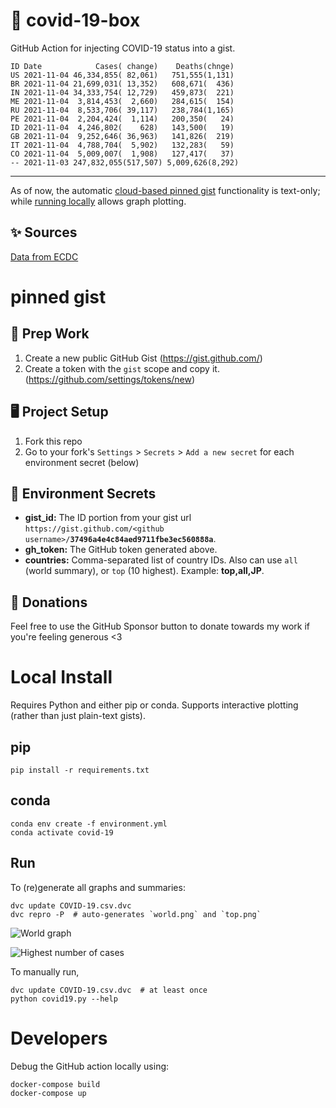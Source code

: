 # 🏥 covid-19-box

GitHub Action for injecting COVID-19 status into a gist.

```
ID Date            Cases( change)    Deaths(chnge)
US 2021-11-04 46,334,855( 82,061)   751,555(1,131)
BR 2021-11-04 21,699,031( 13,352)   608,671(  436)
IN 2021-11-04 34,333,754( 12,729)   459,873(  221)
ME 2021-11-04  3,814,453(  2,660)   284,615(  154)
RU 2021-11-04  8,533,706( 39,117)   238,784(1,165)
PE 2021-11-04  2,204,424(  1,114)   200,350(   24)
ID 2021-11-04  4,246,802(    628)   143,500(   19)
GB 2021-11-04  9,252,646( 36,963)   141,826(  219)
IT 2021-11-04  4,788,704(  5,902)   132,283(   59)
CO 2021-11-04  5,009,007(  1,908)   127,417(   37)
-- 2021-11-03 247,832,055(517,507) 5,009,626(8,292)
```

---

As of now, the automatic [cloud-based pinned gist](#pinned-gist) functionality is text-only;
while [running locally](#local-install) allows graph plotting.

## ✨ Sources

[Data from ECDC](https://www.ecdc.europa.eu/en/publications-data/download-todays-data-geographic-distribution-covid-19-cases-worldwide)

# pinned gist

## 🎒 Prep Work
1. Create a new public GitHub Gist (https://gist.github.com/)
1. Create a token with the `gist` scope and copy it. (https://github.com/settings/tokens/new)

## 🖥 Project Setup
1. Fork this repo
1. Go to your fork's `Settings` > `Secrets` > `Add a new secret` for each environment secret (below)

## 🤫 Environment Secrets
- **gist_id:** The ID portion from your gist url `https://gist.github.com/<github username>/`**`37496a4e4c84aed9711fbe3ec560888a`**.
- **gh_token:** The GitHub token generated above.
- **countries:** Comma-separated list of country IDs. Also can use `all` (world summary), or `top` (10 highest). Example: **top,all,JP**.

## 💸 Donations

Feel free to use the GitHub Sponsor button to donate towards my work if you're feeling generous <3

# Local Install

Requires Python and either pip or conda. Supports interactive plotting (rather than just plain-text gists).

## pip

```
pip install -r requirements.txt
```

## conda

```
conda env create -f environment.yml
conda activate covid-19
```

## Run

To (re)generate all graphs and summaries:

```
dvc update COVID-19.csv.dvc
dvc repro -P  # auto-generates `world.png` and `top.png`
```

![World graph](world.png)

![Highest number of cases](top.png)

To manually run,

```
dvc update COVID-19.csv.dvc  # at least once
python covid19.py --help
```

# Developers

Debug the GitHub action locally using:

```
docker-compose build
docker-compose up
```
